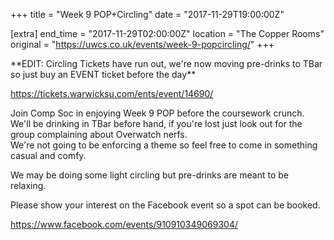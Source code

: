 +++
title = "Week 9 POP+Circling"
date = "2017-11-29T19:00:00Z"

[extra]
end_time = "2017-11-29T02:00:00Z"
location = "The Copper Rooms"
original = "https://uwcs.co.uk/events/week-9-popcircling/"
+++

\*\*EDIT: Circling Tickets have run out, we're now moving pre-drinks to TBar so just buy an EVENT ticket before the day\*\*

<https://tickets.warwicksu.com/ents/event/14690/>

  
Join Comp Soc in enjoying Week 9 POP before the coursework crunch.  
We'll be drinking in TBar before hand, if you're lost just look out for the group complaining about Overwatch nerfs.  
We're not going to be enforcing a theme so feel free to come in something casual and comfy.  
  
We may be doing some light circling but pre-drinks are meant to be relaxing.  

Please show your interest on the Facebook event so a spot can be booked.

<https://www.facebook.com/events/910910349069304/>

